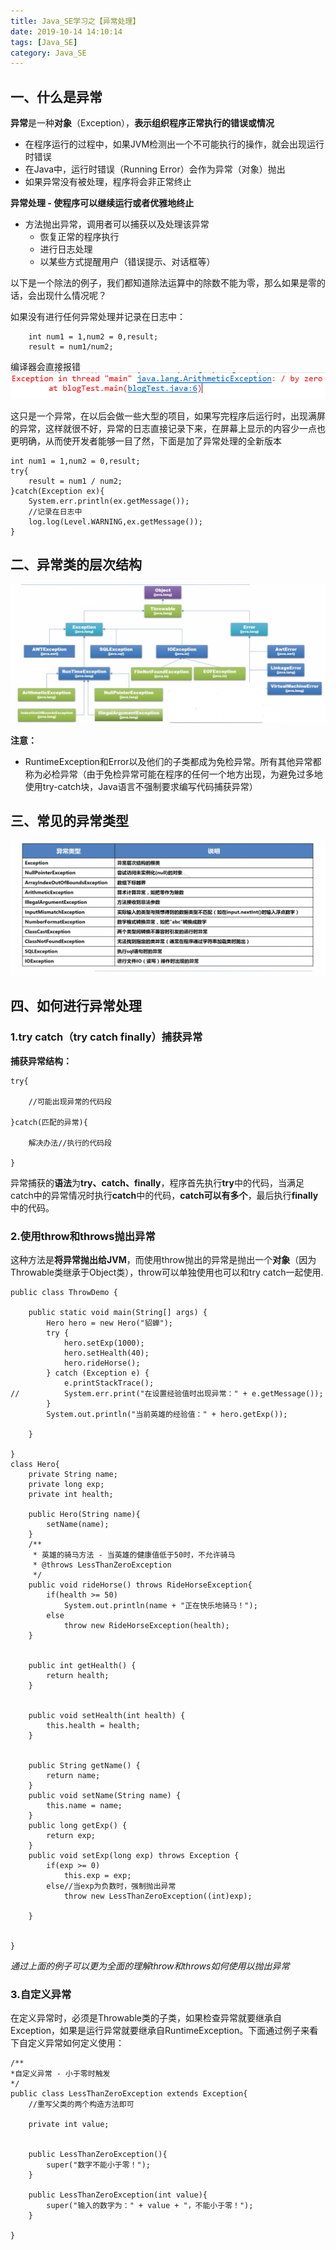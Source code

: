 ```yaml
---
title: Java_SE学习之【异常处理】
date: 2019-10-14 14:10:14
tags: [Java_SE]
category: Java_SE
---
```

## 一、什么是异常
**异常**是一种**对象**（Exception），**表示组织程序正常执行的错误或情况**
* 在程序运行的过程中，如果JVM检测出一个不可能执行的操作，就会出现运行时错误
* 在Java中，运行时错误（Running Error）会作为异常（对象）抛出
* 如果异常没有被处理，程序将会非正常终止

**异常处理 - 使程序可以继续运行或者优雅地终止**
* 方法抛出异常，调用者可以捕获以及处理该异常 
    * 恢复正常的程序执行
    * 进行日志处理
    * 以某些方式提醒用户（错误提示、对话框等）

以下是一个除法的例子，我们都知道除法运算中的除数不能为零，那么如果是零的话，会出现什么情况呢？

如果没有进行任何异常处理并记录在日志中：
```
    int num1 = 1,num2 = 0,result;
	result = num1/num2;
```
编译器会直接报错
![image](Java-SE学习之【异常处理】/1.png)

这只是一个异常，在以后会做一些大型的项目，如果写完程序后运行时，出现满屏的异常，这样就很不好，异常的日志直接记录下来，在屏幕上显示的内容少一点也更明确，从而使开发者能够一目了然，下面是加了异常处理的全新版本
```
int num1 = 1,num2 = 0,result;
try{
    result = num1 / num2;
}catch(Exception ex){
    System.err.println(ex.getMessage());
    //记录在日志中
    log.log(Level.WARNING,ex.getMessage());
}
```
## 二、异常类的层次结构
![image](Java-SE学习之【异常处理】/2.png)

**注意：**
* RuntimeException和Error以及他们的子类都成为免检异常。所有其他异常都称为必检异常（由于免检异常可能在程序的任何一个地方出现，为避免过多地使用try-catch块，Java语言不强制要求编写代码捕获异常）

## 三、常见的异常类型
![image](Java-SE学习之【异常处理】/3.png)
## 四、如何进行异常处理
### 1.try catch（try catch finally）捕获异常
**捕获异常结构：**
```
try{

    //可能出现异常的代码段

}catch(匹配的异常){

    解决办法//执行的代码段

}
```
异常捕获的**语法**为**try、catch、finally**，程序首先执行**try**中的代码，当满足catch中的异常情况时执行**catch**中的代码，**catch可以有多个**，最后执行**finally**中的代码。
### 2.使用throw和throws抛出异常
这种方法是**将异常抛出给JVM**，而使用throw抛出的异常是抛出一个**对象**（因为Throwable类继承于Object类），throw可以单独使用也可以和try catch一起使用.
```
public class ThrowDemo {

	public static void main(String[] args) {
		Hero hero = new Hero("貂蝉");
		try {
			hero.setExp(1000);
			hero.setHealth(40);
			hero.rideHorse();
		} catch (Exception e) {
			e.printStackTrace();
//			System.err.print("在设置经验值时出现异常：" + e.getMessage());
		}
		System.out.println("当前英雄的经验值：" + hero.getExp());

	}

}
class Hero{
	private String name;
	private long exp;
	private int health;
	
	public Hero(String name){
		setName(name);
	}
	/**
	 * 英雄的骑马方法 - 当英雄的健康值低于50时，不允许骑马
	 * @throws LessThanZeroException 
	 */
	public void rideHorse() throws RideHorseException{
		if(health >= 50)
			System.out.println(name + "正在快乐地骑马！");
		else
			throw new RideHorseException(health);
	}
	
	
	public int getHealth() {
		return health;
	}


	public void setHealth(int health) {
		this.health = health;
	}


	public String getName() {
		return name;
	}
	public void setName(String name) {
		this.name = name;
	}
	public long getExp() {
		return exp;
	}
	public void setExp(long exp) throws Exception {
		if(exp >= 0)
			this.exp = exp;
		else//当exp为负数时，强制抛出异常
			throw new LessThanZeroException((int)exp);
			
	}
	
	
}

```
*通过上面的例子可以更为全面的理解throw和throws如何使用以抛出异常*
### 3.自定义异常
在定义异常时，必须是Throwable类的子类，如果检查异常就要继承自Exception，如果是运行异常就要继承自RuntimeException。下面通过例子来看下自定义异常如何定义使用：
```
/**
*自定义异常 - 小于零时触发
*/
public class LessThanZeroException extends Exception{
	//重写父类的两个构造方法即可
	
	private int value;
	
	
	public LessThanZeroException(){
		super("数字不能小于零！");
	}
	
	public LessThanZeroException(int value){
		super("输入的数字为：" + value + "，不能小于零！");
	}

}
```